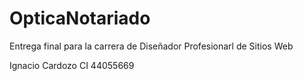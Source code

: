 # OpticaNotariado

Entrega final para la carrera de Diseñador Profesionarl de Sitios Web

Ignacio Cardozo
CI 44055669
